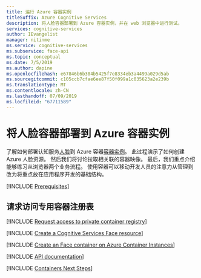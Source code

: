 ```yaml
---
title: 运行 Azure 容器实例
titleSuffix: Azure Cognitive Services
description: 将人脸容器部署到 Azure 容器实例，并在 web 浏览器中进行测试。
services: cognitive-services
author: IEvangelist
manager: nitinme
ms.service: cognitive-services
ms.subservice: face-api
ms.topic: conceptual
ms.date: 7/5/2019
ms.author: dapine
ms.openlocfilehash: e67846b6b304b5425f7e8334eb3a4499a029d5ab
ms.sourcegitcommit: c105ccb7cfae6ee87f50f099a1c035623a2e239b
ms.translationtype: MT
ms.contentlocale: zh-CN
ms.lasthandoff: 07/09/2019
ms.locfileid: "67711589"
---
```

# <a name="deploy-the-face-container-to-azure-container-instances"></a>将人脸容器部署到 Azure 容器实例

了解如何部署认知服务[人脸](../face-how-to-install-containers.md)到 Azure 容器[容器实例](https://docs.microsoft.com/azure/container-instances/)。 此过程演示了如何创建 Azure 人脸资源。 然后我们将讨论拉取相关联的容器映像。 最后，我们重点介绍能够练习从浏览器两个业务流程。 使用容器可以移动开发人员的注意力从管理到改为将重点放在应用程序开发的基础结构。

[!INCLUDE [Prerequisites](../../containers/includes/container-preview-prerequisites.md)]

## <a name="request-access-to-the-private-container-registry"></a>请求访问专用容器注册表

[!INCLUDE [Request access to private container registry](../../../../includes/cognitive-services-containers-request-access.md)]

[!INCLUDE [Create a Cognitive Services Face resource](../includes/create-face-resource.md)]

[!INCLUDE [Create an Face container on Azure Container Instances](../../containers/includes/create-container-instances-resource-from-azure-cli.md)]

[!INCLUDE [API documentation](../../../../includes/cognitive-services-containers-api-documentation.md)]

[!INCLUDE [Containers Next Steps](../../containers/includes/containers-next-steps.md)]
